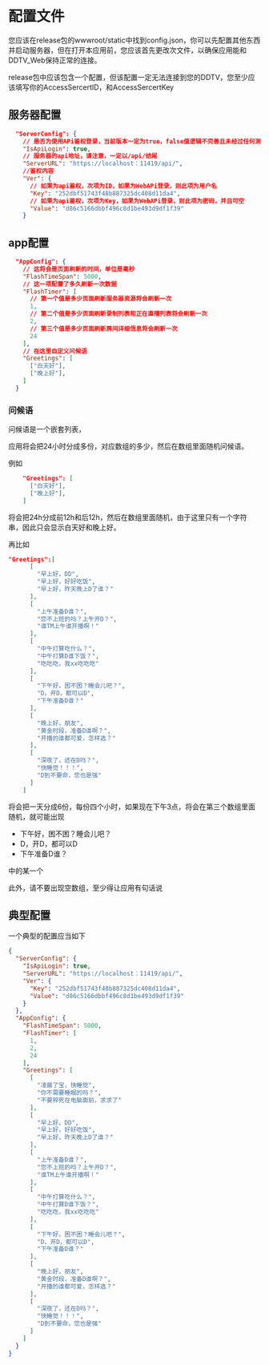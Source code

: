 # 配置文件

您应该在release包的wwwroot/static中找到config.json，你可以先配置其他东西并启动服务器，但在打开本应用前，您应该首先更改次文件，以确保应用能和DDTV_Web保持正常的连接。

release包中应该包含一个配置，但该配置一定无法连接到您的DDTV，您至少应该填写你的AccessSercertID，和AccessSercertKey

## 服务器配置

```json
  "ServerConfig": {
    // 是否为使用APi鉴权登录，当前版本一定为true，false值逻辑不完善且未经过任何测试
    "IsApiLogin": true,
    // 服务器的api地址，请注意，一定以/api/结尾
    "ServerURL": "https://localhost：11419/api/",
    //鉴权内容
    "Ver": {
      // 如果为api鉴权，次项为ID，如果为WebAPi登录，则此项为用户名
      "Key": "252dbf51743f48b887325dc408d11da4",
      // 如果为api鉴权，次项为Key，如果为WebAPi登录，则此项为密码，并且可空
      "Value": "d86c5166dbbf496c8d1be493d9df1f39"
    }
```

## app配置

```json
  "AppConfig": {
    // 这将会是页面刷新的时间，单位是毫秒
    "FlashTimeSpan": 5000,
    // 这一项配置了多久刷新一次数据
    "FlashTimer": [
      // 第一个值是多少页面刷新服务器资源将会刷新一次
      1,
      // 第二个值是多少页面刷新录制列表和正在直播列表将会刷新一次
      2,
      // 第三个值是多少页面刷新房间详细信息将会刷新一次
      24
    ],
    // 在这里自定义问候语
    "Greetings": [
      ["白天好"],
      ["晚上好"],
    ]
  }

```

### 问候语

问候语是一个嵌套列表，

应用将会把24小时分成多份，对应数组的多少，然后在数组里面随机问候语。

例如
```json
    "Greetings": [
      ["白天好"],
      ["晚上好"],
    ]
```
将会把24h分成前12h和后12h，然后在数组里面随机，由于这里只有一个字符串，因此只会显示白天好和晚上好。

再比如
```json
"Greetings":[
      [
        "早上好，DD",
        "早上好，好好吃饭",
        "早上好，昨天晚上D了谁？"
      ],
      [
        "上午准备D谁？",
        "您不上班的吗？上午开D？",
        "谁TM上午谁开播啊！"
      ],
      [
        "中午打算吃什么？",
        "中午打算D谁下饭？",
        "吃吃吃，我xx吃吃吃"
      ],
      [
        "下午好，困不困？睡会儿吧？",
        "D，开D，都可以D",
        "下午准备D谁？"
      ],
      [
        "晚上好，朋友",
        "黄金时段，准备D谁啊？",
        "开播的谁都可爱，怎样选？"
      ],
      [
        "深夜了，还在D吗？",
        "快睡觉！！！",
        "D到不要命，您也是强"
      ]
    ]

```
将会把一天分成6份，每份四个小时，如果现在下午3点，将会在第三个数组里面随机，就可能出现   

- 下午好，困不困？睡会儿吧？
- D，开D，都可以D
- 下午准备D谁？ 

中的某一个

此外，请不要出现空数组，至少得让应用有句话说

## 典型配置

一个典型的配置应当如下

```json
{
  "ServerConfig": {
    "IsApiLogin": true,
    "ServerURL": "https://localhost：11419/api/",
    "Ver": {
      "Key": "252dbf51743f48b887325dc408d11da4",
      "Value": "d86c5166dbbf496c8d1be493d9df1f39"
    }
  },
  "AppConfig": {
    "FlashTimeSpan": 5000,
    "FlashTimer": [
      1,
      2,
      24
    ],
    "Greetings": [
      [
        "凌晨了宝，快睡觉",
        "你不需要睡眠的吗？",
        "不要猝死在电脑面前，求求了"
      ],
      [
        "早上好，DD",
        "早上好，好好吃饭",
        "早上好，昨天晚上D了谁？"
      ],
      [
        "上午准备D谁？",
        "您不上班的吗？上午开D？",
        "谁TM上午谁开播啊！"
      ],
      [
        "中午打算吃什么？",
        "中午打算D谁下饭？",
        "吃吃吃，我xx吃吃吃"
      ],
      [
        "下午好，困不困？睡会儿吧？",
        "D，开D，都可以D",
        "下午准备D谁？"
      ],
      [
        "晚上好，朋友",
        "黄金时段，准备D谁啊？",
        "开播的谁都可爱，怎样选？"
      ],
      [
        "深夜了，还在D吗？",
        "快睡觉！！！",
        "D到不要命，您也是强"
      ]
    ]
  }
}
```